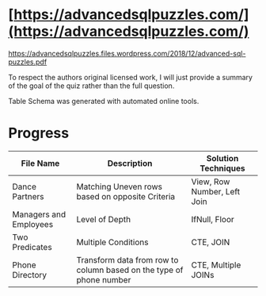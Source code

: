 # [https://advancedsqlpuzzles.com/](https://advancedsqlpuzzles.com/)

https://advancedsqlpuzzles.files.wordpress.com/2018/12/advanced-sql-puzzles.pdf

To respect the authors original licensed work, I will just provide a summary of the goal of the quiz rather than the full question.

Table Schema was generated with automated online tools.

# Progress

File Name | Description | Solution Techniques
-|-|-
Dance Partners | Matching Uneven rows based on opposite Criteria | View, Row Number, Left Join
Managers and Employees | Level of Depth | IfNull, Floor
Two Predicates | Multiple Conditions | CTE, JOIN
Phone Directory | Transform data from row to column based on the type of phone number | CTE, Multiple JOINs